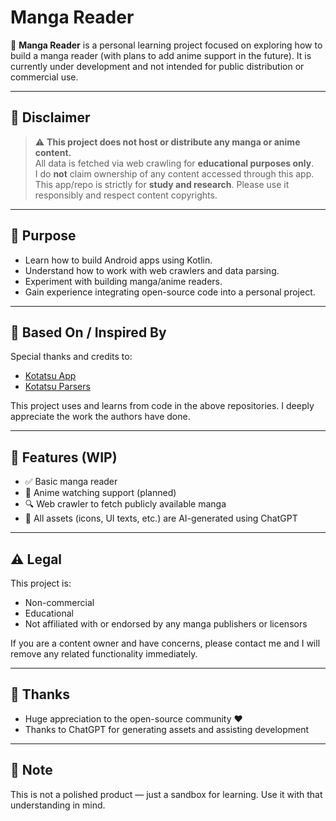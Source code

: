 # Manga Reader

🥭 **Manga Reader** is a personal learning project focused on exploring how to build a manga reader (with plans to add anime support in the future). It is currently under development and not intended for public distribution or commercial use.

---

## 🚧 Disclaimer

> ⚠️ **This project does not host or distribute any manga or anime content.**  
> All data is fetched via web crawling for **educational purposes only**.  
> I do **not** claim ownership of any content accessed through this app.  
> This app/repo is strictly for **study and research**. Please use it responsibly and respect content copyrights.

---

## 🧪 Purpose

- Learn how to build Android apps using Kotlin.
- Understand how to work with web crawlers and data parsing.
- Experiment with building manga/anime readers.
- Gain experience integrating open-source code into a personal project.

---

## 🧱 Based On / Inspired By

Special thanks and credits to:

- [Kotatsu App](https://github.com/KotatsuApp/Kotatsu)  
- [Kotatsu Parsers](https://github.com/KotatsuApp/kotatsu-parsers)  

This project uses and learns from code in the above repositories. I deeply appreciate the work the authors have done.

---

## 📖 Features (WIP)

- ✅ Basic manga reader
- 🚧 Anime watching support (planned)
- 🔍 Web crawler to fetch publicly available manga
- 🧠 All assets (icons, UI texts, etc.) are AI-generated using ChatGPT

---

## ⚠️ Legal

This project is:
- Non-commercial
- Educational
- Not affiliated with or endorsed by any manga publishers or licensors

If you are a content owner and have concerns, please contact me and I will remove any related functionality immediately.

---

## 🙏 Thanks

- Huge appreciation to the open-source community ❤️
- Thanks to ChatGPT for generating assets and assisting development

---

## 📌 Note

This is not a polished product — just a sandbox for learning. Use it with that understanding in mind.
